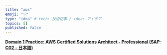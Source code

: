 ```yaml
---
title: "aws"
emoji: "✨"
type: "idea" # tech: 技術記事 / idea: アイデア
topics: []
published: false
---
```



[**Domain 1 Practice: AWS Certified Solutions Architect - Professional (SAP-C02 - 日本語)**]()
